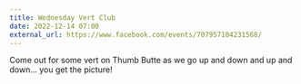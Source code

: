 ```yaml
---
title: Wednesday Vert Club
date: 2022-12-14 07:00
external_url: https://www.facebook.com/events/707957104231568/
---
```

Come out for some vert on Thumb Butte as we go up and down and up and down… you get the picture!<br>
  <br>
  
